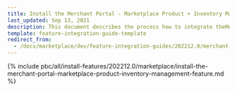 ```yaml
---
title: Install the Merchant Portal - Marketplace Product + Inventory Management feature
last_updated: Sep 13, 2021
description: This document describes the process how to integrate theMerchant Portal - Marketplace Product + Inventory Management feature into a Spryker project.
template: feature-integration-guide-template
redirect_from:
  - /docs/marketplace/dev/feature-integration-guides/202212.0/merchant-portal-marketplace-product-inventory-management-feature-integration.html
---
```


{% include pbc/all/install-features/202212.0/marketplace/install-the-merchant-portal-marketplace-product-inventory-management-feature.md %} <!-- To edit, see /_includes/pbc/all/install-features/202212.0/marketplace/install-the-merchant-portal-marketplace-product-inventory-management-feature.md -->
